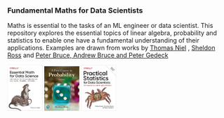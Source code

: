 ### Fundamental Maths for Data Scientists

Maths is essential to the tasks of an ML engineer or data scientist. This repository explores the essential topics of linear algebra, probability and statistics to enable one have a fundamental understanding of their applications.
Examples are drawn from works by <a href="https://www.amazon.com/Essential-Math-Science-Thomas-Nield-ebook/dp/B0B2HMGWQQ/ref=sr_1_1?crid=9KAUGBDQ0RC0&dib=eyJ2IjoiMSJ9.ijHh0EdbreEyKn_dFFgcd5KyFtVAQ2XmazDEXG_1qnvOI2pmG_6ospSig9O9d8tCgfqXeInTISYM1VfTSIg2GOtknRFpTNKh8mHyYwK570oN2z70dM9ai3rTEFzh7msBjfTW9T-TB6Z2Sjro5AFOUsUiSySy89CVaJuzysT-hqmLdHJNkWx3pJ7MbFHn-9ltmPtdXb88RrESbzsBlSAieHwl4aqfVQMPsCVpiRgqnRg.dASohX_OAE0SjLU8pILQLHYk5kTlikkmb8eKR76Xgr8&dib_tag=se&keywords=essential+math+for+data+science&qid=1725828248&s=digital-text&sprefix=essential+math+%2Cdigital-text%2C372&sr=1-1">Thomas Niel</a>
, <a href="https://www.amazon.com/First-Course-Probability-2-downloads-Sheldon-ebook/dp/B08T5Y2FBV/ref=sr_1_1?crid=37BCR1HJ7SH01&dib=eyJ2IjoiMSJ9.1VSFbhqvRmyRrdUxZYu3dAlmijzApYBMLZ7Av4q_MTner6pxbflpRVYVvTPnxZOWrO3vT67-RouAT0RHUCGAYOHACRL8doU3AFiF65U3F6hyhFs98xFevAUUMt9_dQzz3_XhMxbzws43YAahWCR-zSsAs0ZYLkfmE8wknEPbr3tnE_ZeZEHrDEilT9AvwhcqCFRAZNciNML2Vz4izfx1ctaBWz0MDPZ_29GrlX7ZpxY.-yku55Lv9XQiA68qIR8CVTbihk287b5QsuYLLDURD4M&dib_tag=se&keywords=first+course+in+probability&qid=1725828294&s=digital-text&sprefix=firsrt+course+%2Cdigital-text%2C329&sr=1-1">Sheldon Ross</a>
and <a href="https://www.amazon.com/Practical-Statistics-Data-Scientists-Essential-ebook/dp/B08712TT3F/ref=sr_1_1?crid=VNOHRX5MODES&dib=eyJ2IjoiMSJ9.0vawC-UkNGYN5PZKH33LNQUquThVC05C8-wthc9ipKoyCY42St-NhlDAVg08PIR3lgBFSJKIisN83uj9KZ2-G4edewhdA6iiMP97bnKw1F43iv28YVgnamP_QbuPgc0bQT-XQes_2eluC7_pv-x4dPMUSw5Ee5S_ufxPEIuWT1--caxH8JrzUHVPDQvGuh0yhkvIy01jz8ZD6oG6r3Yz_qd2v6xDLrnDn2X4ON0pa8k.fqFjer-O2LjWnReE8ggFlChUoo_paf89plfYdKtQEko&dib_tag=se&keywords=practical+statistics+for+data+scientists&qid=1725828337&s=digital-text&sprefix=practical+sta%2Cdigital-text%2C313&sr=1-1">Peter Bruce, Andrew Bruce and Peter Gedeck</a>

<div style="display: inline-block; margin-right: 5em;">
<img src="essentialmathImage.jpg" width="80">
<img src="ProbabilityBook.jpg" width="80">
<img src="statisticsBook.jpg" width="80">
</div>